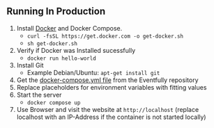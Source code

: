 ## Running In Production

1. Install [Docker](https://docs.docker.com/engine/install/) and Docker Compose.
   - `curl -fsSL https://get.docker.com -o get-docker.sh`
   - `sh get-docker.sh`
2. Verify if Docker was Installed sucessfully
   - `docker run hello-world`
3. Install Git
   - Example Debian/Ubuntu: `apt-get install git`
4. Get the [docker-compose.yml file](https://github.com/BytezoTeam/Eventfully/blob/main/docker-compose.yml) from the Eventfully repository
5. Replace placeholders for environment variables with fitting values
6. Start the server
   - `docker compose up`
7. Use Browser and visit the website at `http://localhost` (replace localhost with an IP-Address if the container is not started locally)
